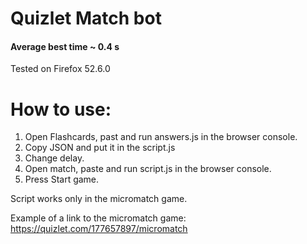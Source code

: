 # Quizlet Match bot

#### Average best time ~ 0.4 s
Tested on Firefox 52.6.0

# How to use:
1. Open Flashcards, past and run answers.js in the browser console.
2. Copy JSON and put it in the script.js
3. Change delay.
4. Open match, paste and run script.js in the browser console.
5. Press Start game.

Script works only in the micromatch game.

Example of a link to the micromatch game:
https://quizlet.com/177657897/micromatch
